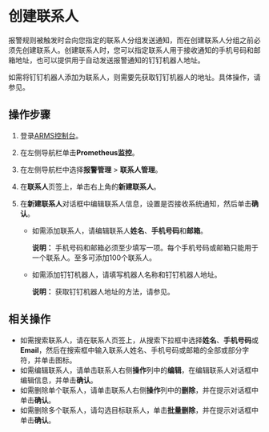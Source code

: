# 创建联系人

报警规则被触发时会向您指定的联系人分组发送通知，而在创建联系人分组之前必须先创建联系人。创建联系人时，您可以指定联系人用于接收通知的手机号码和邮箱地址，也可以提供用于自动发送报警通知的钉钉机器人地址。

如需将钉钉机器人添加为联系人，则需要先获取钉钉机器人的地址。具体操作，请参见。

## 操作步骤

1.  登录[ARMS控制台](https://arms-ap-southeast-1.console.aliyun.com/#/home)。

2.  在左侧导航栏单击**Prometheus监控**。

3.  在左侧导航栏中选择**报警管理** \> **联系人管理**。

4.  在**联系人**页签上，单击右上角的**新建联系人**。

5.  在**新建联系人**对话框中编辑联系人信息，设置是否接收系统通知，然后单击**确认**。

    -   如需添加联系人，请编辑联系人**姓名**、**手机号码**和**邮箱**。

        **说明：** 手机号码和邮箱必须至少填写一项。每个手机号码或邮箱只能用于一个联系人。至多可添加100个联系人。

    -   如需添加钉钉机器人，请填写机器人名称和钉钉机器人地址。

        **说明：** 获取钉钉机器人地址的方法，请参见。


## 相关操作



-   如需搜索联系人，请在联系人页签上，从搜索下拉框中选择**姓名**、**手机号码**或**Email**，然后在搜索框中输入联系人姓名、手机号码或邮箱的全部或部分字符，并单击图标。
-   如需编辑联系人，请单击联系人右侧**操作**列中的**编辑**，在编辑联系人对话框中编辑信息，并单击**确认**。
-   如需删除单个联系人，请单击联系人右侧**操作**列中的**删除**，并在提示对话框中单击**确认**。
-   如需删除多个联系人，请勾选目标联系人，单击**批量删除**，并在提示对话框中单击**确认**。

